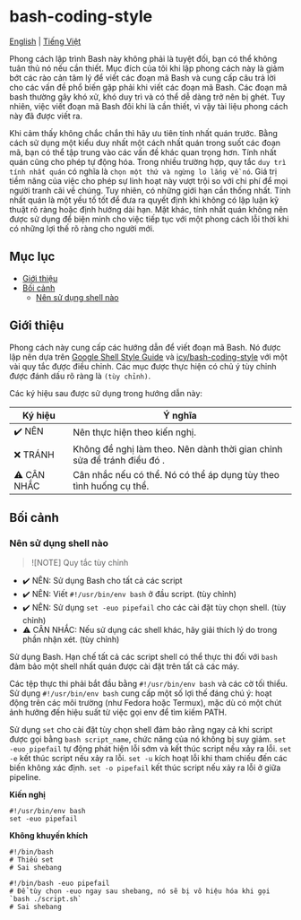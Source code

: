 <!-- vim: set nospell: -->
# bash-coding-style

[English](README.md) | [Tiếng Việt](README.vi.md)

Phong cách lập trình Bash này không phải là tuyệt đối, bạn có thể không tuân thủ nó nếu cần thiết. Mục đích của tôi khi lập phong cách này là giảm bớt các rào cản tâm lý để viết các đoạn mã Bash và cung cấp câu trả lời cho các vấn đề phổ biến gặp phải khi viết các đoạn mã Bash. Các đoạn mã bash thường gây khó xử, khó duy trì và có thể dễ dàng trở nên bị ghét. Tuy nhiên, việc viết đoạn mã Bash đôi khi là cần thiết, vì vậy tài liệu phong cách này đã được viết ra.

Khi cảm thấy không chắc chắn thì hãy ưu tiên tính nhất quán trước. Bằng cách sử dụng một kiểu duy nhất một cách nhất quán trong suốt các đoạn mã, bạn có thể tập trung vào các vấn đề khác quan trọng hơn. Tính nhất quán cũng cho phép tự động hóa. Trong nhiều trường hợp, quy tắc `duy trì tính nhất quán` có nghĩa là `chọn một thứ và ngừng lo lắng về nó`. Giá trị tiềm năng của việc cho phép sự linh hoạt này vượt trội so với chi phí để mọi người tranh cãi về chúng. Tuy nhiên, có những giới hạn cần thống nhất. Tính nhất quán là một yếu tố tốt để đưa ra quyết định khi không có lập luận kỹ thuật rõ ràng hoặc định hướng dài hạn. Mặt khác, tính nhất quán không nên được sử dụng để biện minh cho việc tiếp tục với một phong cách lỗi thời khi có những lợi thế rõ ràng cho người mới.

## Mục lục

<!-- toc -->

- [Giới thiệu](#gi%E1%BB%9Bi-thi%E1%BB%87u)
- [Bối cảnh](#b%E1%BB%91i-c%E1%BA%A3nh)
  - [Nên sử dụng shell nào](#nen-s%E1%BB%AD-d%E1%BB%A5ng-shell-nao)

<!-- tocstop -->

## Giới thiệu

Phong cách này cung cấp các hướng dẫn để viết đoạn mã Bash. Nó được lập nên dựa trên [Google Shell Style Guide](https://google.github.io/styleguide/shellguide.html) và [icy/bash-coding-style](https://github.com/icy/bash-coding-style) với một vài quy tắc được điều chỉnh.
Các mục được thực hiện có chủ ý tùy chỉnh được đánh dấu rõ ràng là `(tùy chỉnh)`.

Các ký hiệu sau được sử dụng trong hướng dẫn này:

| Ký hiệu | Ý nghĩa |
| ------ | ------- |
| ✔️ NÊN | Nên thực hiện theo kiến nghị. |
| ❌ TRÁNH | Không đề nghị làm theo. Nên dành thời gian chỉnh sửa để tránh điều đó . |
| ⚠️ CÂN NHẮC | Cân nhắc nếu có thể. Nó có thể áp dụng tùy theo tình huống cụ thể. |

## Bối cảnh

### Nên sử dụng shell nào

> ![NOTE]
> Quy tắc tùy chỉnh

- ✔️ NÊN: Sử dụng Bash cho tất cả các script
- ✔️ NÊN: Viết `#!/usr/bin/env bash` ở đầu script. (tùy chỉnh)
- ✔️ NÊN: Sử dụng `set -euo pipefail` cho các cài đặt tùy chọn shell. (tùy chỉnh)
- ⚠️ CÂN NHẮC: Nếu sử dụng các shell khác, hãy giải thích lý do trong phần nhận xét. (tùy chỉnh)

Sử dụng Bash. Hạn chế tất cả các script shell có thể thực thi đối với `bash` đảm bảo một shell nhất quán được cài đặt trên tất cả các máy.

Các tệp thực thi phải bắt đầu bằng `#!/usr/bin/env bash` và các cờ tối thiểu. Sử dụng `#!/usr/bin/env bash` cung cấp một số lợi thế đáng chú ý: hoạt động trên các môi trường (như Fedora hoặc Termux), mặc dù có một chút ảnh hưởng đến hiệu suất từ việc gọi env để tìm kiếm PATH.

Sử dụng `set` cho cài đặt tùy chọn shell đảm bảo rằng ngay cả khi script được gọi bằng `bash script_name`, chức năng của nó không bị suy giảm. `set -euo pipefail` tự động phát hiện lỗi sớm và kết thúc script nếu xảy ra lỗi. `set -e` kết thúc script nếu xảy ra lỗi. `set -u` kích hoạt lỗi khi tham chiếu đến các biến không xác định. `set -o pipefail` kết thúc script nếu xảy ra lỗi ở giữa pipeline.

**Kiến nghị**

```shell
#!/usr/bin/env bash
set -euo pipefail
```

**Không khuyến khích**

```shell
#!/bin/bash
# Thiếu set
# Sai shebang

#!/bin/bash -euo pipefail
# Để tùy chọn -euo ngay sau shebang, nó sẽ bị vô hiệu hóa khi gọi `bash ./script.sh`
# Sai shebang
```
